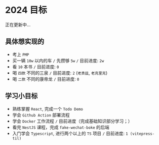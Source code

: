 # 2024 目标

正在更新中...

## 具体想实现的

- 考上 `PMP`
- 买一辆 `10w` 以内的车 `/` 先攒够 `5w` `/` 目前进度: `2w`
- 看 `10` 本书 `/` 目前进度: `0`
- 喝 `四款` 不同的三泉 `/` 目前进度: `2` (`老贵兹`, `老克里克`)
- 喝 `二款` 不同的康帝龙 `/` 目前进度: `0`

## 学习小目标

- 熟练掌握 `React`, 完成一个 `Todo Demo`
- 学会 `Github Action` 部署流程
- 学会 `Docker` 工作流程 `/` 目前进度（完成基础知识部分学习；）
- 看完 `NestJS` 课程，完成 `fake-wechat-boke` 的后端
- 入门学会 `Typescript`, 进行两个以上的 `TS` 项目 `/` 目前进度: `1 (vitepress-til)`